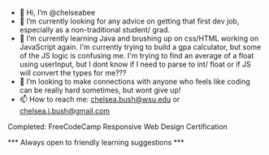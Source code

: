 - 👋 Hi, I’m @chelseabee
- 👀 I’m currently looking for any advice on getting that first dev job, especially as a non-traditional student/ grad. 
- 🌱 I’m currently learning Java and brushing up on css/HTML working on JavaScript again. I'm currently trying to build a gpa calculator, but some of the JS logic is confusing me. I'm trying to find an average of a float using userInput, but I dont know if I need to parse to int/ float or if JS will convert the types for me??? 
- 💞️ I’m looking to make connections with anyone who feels like coding can be really hard sometimes, but wont give up! 
- 📫 How to reach me: chelsea.bush@wsu.edu or chelsea.j.bush@gmail.com





Completed:
FreeCodeCamp Responsive Web Design Certification

*** Always open to friendly learning suggestions ***

<!---
chelseabee/chelseabee is a ✨ special ✨ repository because its `README.md` (this file) appears on your GitHub profile.
You can click the Preview link to take a look at your changes.
--->
